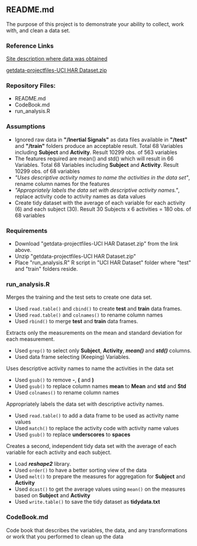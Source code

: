 ## README.md

The purpose of this project is to demonstrate your ability to collect, work with, and clean a data set. 

### Reference Links

[Site description where data was obtained](http://archive.ics.uci.edu/ml/datasets/Human+Activity+Recognition+Using+Smartphones)

[getdata-projectfiles-UCI HAR Dataset.zip](https://d396qusza40orc.cloudfront.net/getdata%2Fprojectfiles%2FUCI%20HAR%20Dataset.zip)


### Repository Files:

* README.md
* CodeBook.md
* run_analysis.R


### Assumptions

* Ignored raw data in __"/Inertial Signals"__ as data files available in __"/test"__ and __"/train"__ folders produce an acceptable result.  Total 68 Variables including __Subject__ and __Activity__.  Result 10299 obs. of 563 variables
* The features required are mean() and std() which will result in 66 Variables.  Total 68 Variables including __Subject__ and __Activity__.  Result 10299 obs. of 68 variables
* _"Uses descriptive activity names to name the activities in the data set"_, rename column names for the features
* _"Appropriately labels the data set with descriptive activity names."_, replace activity code to activity names as data values
* Create tidy dataset with the average of each variable for each activity (6) and each subject (30).  Result 30 Subjects x 6 activities = 180 obs. of 68 variables


### Requirements

* Download "getdata-projectfiles-UCI HAR Dataset.zip" from the link above.
* Unzip "getdata-projectfiles-UCI HAR Dataset.zip"
* Place "run_analysis.R" R script in "UCI HAR Dataset" folder where "test" and "train" folders reside.



### run_analysis.R

Merges the training and the test sets to create one data set.


* Used ```read.table()``` and ```cbind()``` to create __test__ and __train__ data frames.
* Used ```read.table()``` and ```colnames()``` to rename column names
* Used ```rbind()``` to merge __test__ and __train__ data frames.


Extracts only the measurements on the mean and standard deviation for each measurement.

* Used ```grep()``` to select only __Subject__, __Activity__, __*mean()*__ and __*std()*__ columns.
* Used data frame selecting (Keeping) Variables.


Uses descriptive activity names to name the activities in the data set

* Used ```gsub()``` to remove __-__, __(__ and __)__
* Used ```gsub()``` to replace column names __mean__ to __Mean__ and __std__ and __Std__
* Used ```colnames()``` to rename column names

Appropriately labels the data set with descriptive activity names.
 
* Used ```read.table()``` to add a data frame to be used as activity name values
* Used ```match()``` to replace the activity code with activity name values
* Used ```gsub()``` to replace __underscores__ to __spaces__

Creates a second, independent tidy data set with the average of each variable for each activity and each subject.
 
* Load __*reshape2*__ library.
* Used ```order()``` to have a better sorting view of the data
* Used ```melt()``` to prepare the measures for aggregation for __Subject__ and __Activity__
* Used ```dcast()``` to get the average values using ```mean()``` on the measures based on __Subject__ and __Activity__
* Used ```write.table()``` to save the tidy dataset as __tidydata.txt__


### CodeBook.md

Code book that describes the variables, the data, and any transformations or work that you performed to clean up the data
